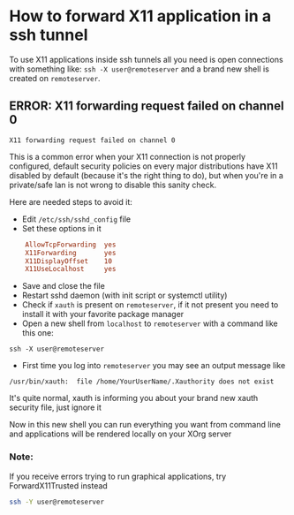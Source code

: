 # How to forward X11 application in a ssh tunnel
To use X11 applications inside ssh tunnels all you need is open connections with something like:
`ssh -X user@remoteserver` and a brand new shell is created on `remoteserver`.

## ERROR: X11 forwarding request failed on channel 0
`X11 forwarding request failed on channel 0`

This is a common error when your X11 connection is not properly configured, default security policies on every major
distributions have X11 disabled by default (because it's the right thing to do), but when you're in a private/safe lan
is not wrong to disable this sanity check.

Here are needed steps to avoid it:
- Edit `/etc/ssh/sshd_config` file
- Set these options in it
```conf
    AllowTcpForwarding  yes
    X11Forwarding       yes
    X11DisplayOffset    10
    X11UseLocalhost     yes
```
- Save and close the file
- Restart sshd daemon (with init script or systemctl utility)
- Check if `xauth` is present on `remoteserver`, if it not present you need to install it with your favorite
package manager
- Open a new shell from `localhost` to `remoteserver` with a command like this one:
```
ssh -X user@remoteserver
```
- First time you log into `remoteserver` you may see an output message like
```
/usr/bin/xauth:  file /home/YourUserName/.Xauthority does not exist
```
  It's quite normal, xauth is informing you about your brand new xauth security file, just ignore it

Now in this new shell you can run everything you want from command line and applications will be rendered locally on your
XOrg server

### Note:
If you receive errors trying to run graphical applications, try ForwardX11Trusted instead
```sh
ssh -Y user@remoteserver
```
